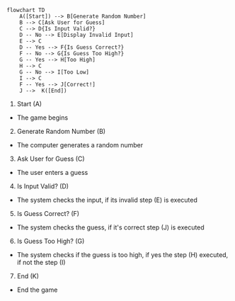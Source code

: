 ```mermaid
flowchart TD
    A([Start]) --> B[Generate Random Number]
    B --> C[Ask User for Guess]
    C --> D{Is Input Valid?}
    D -- No --> E[Display Invalid Input]
    E --> C
    D -- Yes --> F{Is Guess Correct?}
    F -- No --> G{Is Guess Too High?}
    G -- Yes --> H[Too High]
    H --> C
    G -- No --> I[Too Low]
    I --> C
    F -- Yes --> J[Correct!]
    J -->  K([End])
```

1. Start (A)
- The game begins
2. Generate Random Number (B)
- The computer generates a random number
3. Ask User for Guess (C)
- The user enters a guess
4. Is Input Valid? (D)
- The system checks the input, if its invalid step (E) is executed 
5. Is Guess Correct? (F)
- The system checks the guess, if it's correct step (J) is executed 
6. Is Guess Too High? (G)
- The system checks if the guess is too high, if yes the step (H) executed, if not the step (I)
7. End (K)
- End the game
